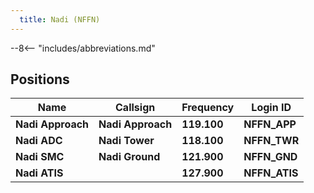 ```yaml
---
  title: Nadi (NFFN)
---
```


--8<-- "includes/abbreviations.md"

## Positions

| Name                    | Callsign         | Frequency | Login ID    |
| ----------------------- | --------- | ---------------- | --------- |
| **Nadi Approach**	          | **Nadi Approach**    | **119.100**   | **NFFN_APP**  | 
| **Nadi ADC**	          | **Nadi Tower**	     | **118.100**   | **NFFN_TWR**  | 
| **Nadi SMC**	          | **Nadi Ground**	     | **121.900**   | **NFFN_GND**  | 
| **Nadi ATIS**	              |                  | **127.900**   | **NFFN_ATIS** | 
